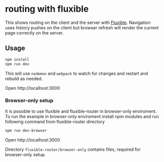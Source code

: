 # routing with fluxible

This shows routing on the client and the server with
[Fluxible](http://fluxible.io). Navigation uses history pushes on the
client but browser refresh will render the current page correctly on
the server.

## Usage

```bash
npm install
npm run dev
```

This will use `nodemon` and `webpack` to watch for changes and restart
and rebuild as needed.

Open http://localhost:3000

### Browser-only setup

It is possible to use fluxible and fluxible-router in browser-only
enviroment. To run the example in browser-only enviroment install npm
modules and run following command from fluxible-router directory

```bash
npm run dev-browser
```

Open http://localhost:3000

Directory `fluxible-router/browser-only` contains files, required for
browser-only setup.
